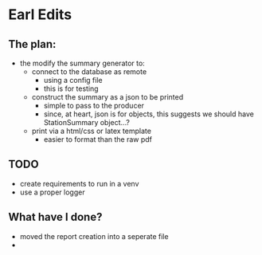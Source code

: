 # Earl Edits

## The plan:
- the modify the summary generator to:
    - connect to the database as remote
        - using a config file
        - this is for testing
    - construct the summary as a json to be printed
        - simple to pass to the producer
        - since, at heart, json is for objects, this suggests we should have
        StationSummary object...?
    - print via a html/css or latex template
        - easier to format than the raw pdf

## TODO
- create requirements to run in a venv
- use a proper logger

## What have I done?
- moved the report creation into a seperate file
- 
